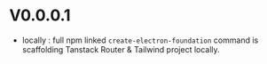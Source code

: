 # V0.0.0.1

- locally : full npm linked `create-electron-foundation` command is scaffolding Tanstack Router & Tailwind project locally.